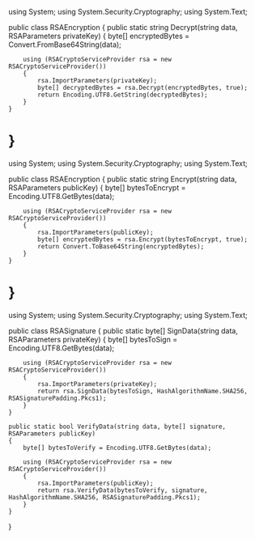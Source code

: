 using System;
using System.Security.Cryptography;
using System.Text;

public class RSAEncryption
{
    public static string Decrypt(string data, RSAParameters privateKey)
    {
        byte[] encryptedBytes = Convert.FromBase64String(data);

        using (RSACryptoServiceProvider rsa = new RSACryptoServiceProvider())
        {
            rsa.ImportParameters(privateKey);
            byte[] decryptedBytes = rsa.Decrypt(encryptedBytes, true);
            return Encoding.UTF8.GetString(decryptedBytes);
        }
    }
}
===================
using System;
using System.Security.Cryptography;
using System.Text;

public class RSAEncryption
{
    public static string Encrypt(string data, RSAParameters publicKey)
    {
        byte[] bytesToEncrypt = Encoding.UTF8.GetBytes(data);

        using (RSACryptoServiceProvider rsa = new RSACryptoServiceProvider())
        {
            rsa.ImportParameters(publicKey);
            byte[] encryptedBytes = rsa.Encrypt(bytesToEncrypt, true);
            return Convert.ToBase64String(encryptedBytes);
        }
    }
}
======================
using System;
using System.Security.Cryptography;
using System.Text;

public class RSASignature
{
    public static byte[] SignData(string data, RSAParameters privateKey)
    {
        byte[] bytesToSign = Encoding.UTF8.GetBytes(data);

        using (RSACryptoServiceProvider rsa = new RSACryptoServiceProvider())
        {
            rsa.ImportParameters(privateKey);
            return rsa.SignData(bytesToSign, HashAlgorithmName.SHA256, RSASignaturePadding.Pkcs1);
        }
    }

    public static bool VerifyData(string data, byte[] signature, RSAParameters publicKey)
    {
        byte[] bytesToVerify = Encoding.UTF8.GetBytes(data);

        using (RSACryptoServiceProvider rsa = new RSACryptoServiceProvider())
        {
            rsa.ImportParameters(publicKey);
            return rsa.VerifyData(bytesToVerify, signature, HashAlgorithmName.SHA256, RSASignaturePadding.Pkcs1);
        }
    }
}

